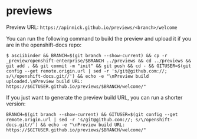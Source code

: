 # previews

Preview URL: `https://apinnick.github.io/previews/<branch>/welcome`

You can run the following command to build the preview and upload it if you are in the openshift-docs repo:

~~~
$ asciibinder && BRANCH=$(git branch --show-current) && cp -r _preview/openshift-enterprise/$BRANCH ../previews && cd ../previews && git add . && git commit -m "init" && git push && cd - && GITUSER=$(git config --get remote.origin.url | sed -r 's/git@github.com://; s/\/openshift-docs.git//') && echo -e "\nPreview build uploaded.\nPreview build URL: https://$GITUSER.github.io/previews/$BRANCH/welcome/"
~~~

If you just want to generate the preview build URL, you can run a shorter version:

~~~
BRANCH=$(git branch --show-current) && GITUSER=$(git config --get remote.origin.url | sed -r 's/git@github.com://; s/\/openshift-docs.git//') && echo -e "\nPreview build URL: https://$GITUSER.github.io/previews/$BRANCH/welcome/"
~~~